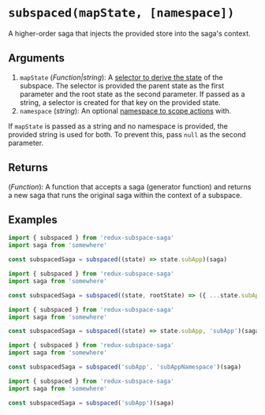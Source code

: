 # `subspaced(mapState, [namespace])`

A higher-order saga that injects the provided store into the saga's context.

## Arguments

1. `mapState` (_Function|string_): A [selector to derive the state](/docs/basics/CreatingSubspaces.md) of the subspace. The selector is provided the parent state as the first parameter and the root state as the second parameter.  If passed as a string, a selector is created for that key on the provided state.
2. `namespace` (_string_): An optional [namespace to scope actions](/docs/basics/Namespacing.md) with.

If `mapState` is passed as a string and no namespace is provided, the provided string is used for both. To prevent this, pass `null` as the second parameter.

## Returns

(_Function_): A function that accepts a saga (generator function) and returns a new saga that runs the original saga within the context of a subspace.

## Examples

```javascript
import { subspaced } from 'redux-subspace-saga'
import saga from 'somewhere'

const subspacedSaga = subspaced((state) => state.subApp)(saga)
```

```javascript
import { subspaced } from 'redux-subspace-saga'
import saga from 'somewhere'

const subspacedSaga = subspaced((state, rootState) => ({ ...state.subApp, root: rootState }))(saga)
```

```javascript
import { subspaced } from 'redux-subspace-saga'
import saga from 'somewhere'

const subspacedSaga = subspaced((state) => state.subApp, 'subApp')(saga)
```

```javascript
import { subspaced } from 'redux-subspace-saga'
import saga from 'somewhere'

const subspacedSaga = subspaced('subApp', 'subAppNamespace')(saga)
```

```javascript
import { subspaced } from 'redux-subspace-saga'
import saga from 'somewhere'

const subspacedSaga = subspaced('subApp')(saga)
```
